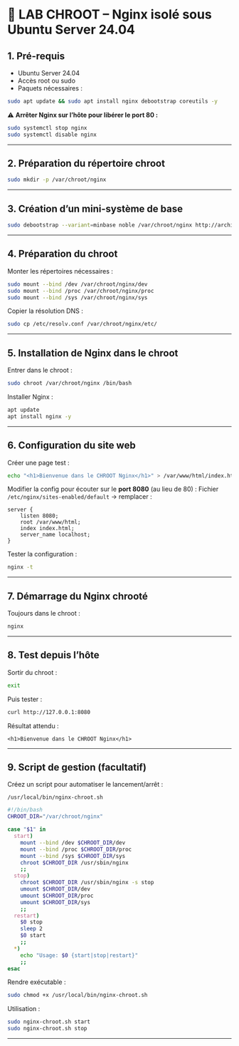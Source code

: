 # 🧪 **LAB CHROOT – Nginx isolé sous Ubuntu Server 24.04**

## **1. Pré-requis**

* Ubuntu Server 24.04
* Accès root ou sudo
* Paquets nécessaires :

```bash
sudo apt update && sudo apt install nginx debootstrap coreutils -y
```

⚠️ **Arrêter Nginx sur l’hôte pour libérer le port 80 :**

```bash
sudo systemctl stop nginx
sudo systemctl disable nginx
```

---

## **2. Préparation du répertoire chroot**

```bash
sudo mkdir -p /var/chroot/nginx
```

---

## **3. Création d’un mini-système de base**

```bash
sudo debootstrap --variant=minbase noble /var/chroot/nginx http://archive.ubuntu.com/ubuntu/
```

---

## **4. Préparation du chroot**

Monter les répertoires nécessaires :

```bash
sudo mount --bind /dev /var/chroot/nginx/dev
sudo mount --bind /proc /var/chroot/nginx/proc
sudo mount --bind /sys /var/chroot/nginx/sys
```

Copier la résolution DNS :

```bash
sudo cp /etc/resolv.conf /var/chroot/nginx/etc/
```

---

## **5. Installation de Nginx dans le chroot**

Entrer dans le chroot :

```bash
sudo chroot /var/chroot/nginx /bin/bash
```

Installer Nginx :

```bash
apt update
apt install nginx -y
```

---

## **6. Configuration du site web**

Créer une page test :

```bash
echo "<h1>Bienvenue dans le CHROOT Nginx</h1>" > /var/www/html/index.html
```

Modifier la config pour écouter sur le **port 8080** (au lieu de 80) :
Fichier `/etc/nginx/sites-enabled/default` → remplacer :

```nginx
server {
    listen 8080;
    root /var/www/html;
    index index.html;
    server_name localhost;
}
```

Tester la configuration :

```bash
nginx -t
```

---

## **7. Démarrage du Nginx chrooté**

Toujours dans le chroot :

```bash
nginx
```

---

## **8. Test depuis l’hôte**

Sortir du chroot :

```bash
exit
```

Puis tester :

```bash
curl http://127.0.0.1:8080
```

Résultat attendu :

```
<h1>Bienvenue dans le CHROOT Nginx</h1>
```

---

## **9. Script de gestion (facultatif)**

Créez un script pour automatiser le lancement/arrêt :

`/usr/local/bin/nginx-chroot.sh`

```bash
#!/bin/bash
CHROOT_DIR="/var/chroot/nginx"

case "$1" in
  start)
    mount --bind /dev $CHROOT_DIR/dev
    mount --bind /proc $CHROOT_DIR/proc
    mount --bind /sys $CHROOT_DIR/sys
    chroot $CHROOT_DIR /usr/sbin/nginx
    ;;
  stop)
    chroot $CHROOT_DIR /usr/sbin/nginx -s stop
    umount $CHROOT_DIR/dev
    umount $CHROOT_DIR/proc
    umount $CHROOT_DIR/sys
    ;;
  restart)
    $0 stop
    sleep 2
    $0 start
    ;;
  *)
    echo "Usage: $0 {start|stop|restart}"
    ;;
esac
```

Rendre exécutable :

```bash
sudo chmod +x /usr/local/bin/nginx-chroot.sh
```

Utilisation :

```bash
sudo nginx-chroot.sh start
sudo nginx-chroot.sh stop
```


---

